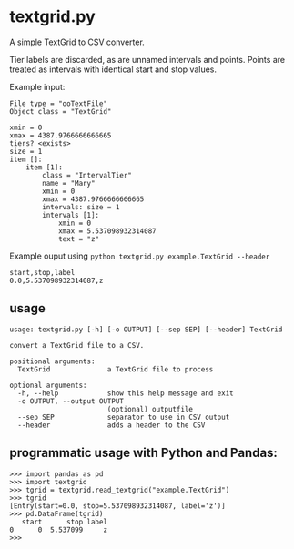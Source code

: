 # textgrid.py

A simple TextGrid to CSV converter.

Tier labels are discarded, as are unnamed intervals and points. Points are treated as intervals with identical start and stop values.

Example input:

```
File type = "ooTextFile"
Object class = "TextGrid"

xmin = 0 
xmax = 4387.9766666666665 
tiers? <exists> 
size = 1
item []: 
    item [1]:
        class = "IntervalTier" 
        name = "Mary" 
        xmin = 0 
        xmax = 4387.9766666666665 
        intervals: size = 1
        intervals [1]:
            xmin = 0 
            xmax = 5.537098932314087 
            text = "z"
```

Example ouput using `python textgrid.py example.TextGrid --header`

```
start,stop,label
0.0,5.537098932314087,z
```

## usage
    usage: textgrid.py [-h] [-o OUTPUT] [--sep SEP] [--header] TextGrid

    convert a TextGrid file to a CSV.

    positional arguments:
      TextGrid              a TextGrid file to process

    optional arguments:
      -h, --help            show this help message and exit
      -o OUTPUT, --output OUTPUT
	    					(optional) outputfile
      --sep SEP             separator to use in CSV output
      --header              adds a header to the CSV

## programmatic usage with Python and Pandas:
```
>>> import pandas as pd
>>> import textgrid
>>> tgrid = textgrid.read_textgrid("example.TextGrid")
>>> tgrid
[Entry(start=0.0, stop=5.537098932314087, label='z')]
>>> pd.DataFrame(tgrid)
   start      stop label
0      0  5.537099     z
>>> 
```
